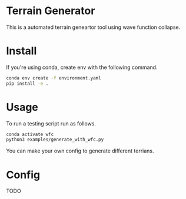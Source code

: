 # Terrain Generator
This is a automated terrain geneartor tool using wave function collapse.

# Install
If you're using conda, create env with the following command.
```bash
conda env create -f environment.yaml
pip install -e .
```

# Usage
To run a testing script run as follows.
```bash
conda activate wfc
python3 examples/generate_with_wfc.py
```

You can make your own config to generate different terrians.

# Config
TODO
